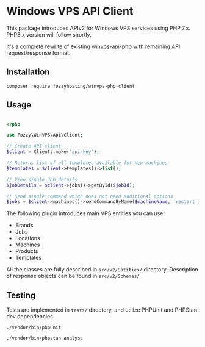 # Windows VPS API Client

This package introduces APIv2 for Windows VPS services using PHP 7.x. PHP8.x version will follow shortly.

It's a complete rewrite of existing [winvps-api-php](https://github.com/FozzyHosting/winvps-api-php) with remaining API request/response format.

## Installation

`composer require fozzyhosting/winvps-php-client`


## Usage

```php

<?php

use Fozzy\WinVPS\Api\Client;

// Create API client
$client = Client::make('api-key');

// Returns list of all templates available for new machines
$templates = $client->templates()->list();

// View single Job details
$jobDetails = $client->jobs()->getById($jobId);

// Send single command which does not need additional options
$jobs = $client->machines()->sendCommandByName($machineName, 'restart');
```

The following plugin introduces main VPS entities you can use:

- Brands
- Jobs 
- Locations
- Machines 
- Products 
- Templates

All the classes are fully described in `src/v2/Entities/` directory. Description of response objects can be found in `src/v2/Schemas/` 


## Testing

Tests are implemented in `tests/` directory, and utilize PHPUnit and PHPStan dev dependencies.

`./vendor/bin/phpunit`

`./vendor/bin/phpstan analyse`
